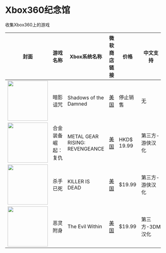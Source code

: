 # Xbox360纪念馆
收集Xbox360上的游戏

| 封面 | 游戏名称 | Xbox系统名称 | 微软商店链接 | 价格 | 中文支持 | 
| -----| ----- | ----- | ----- | ----- | ----- | 
| <img src="https://download-ssl.xbox.com/content/images/66acd000-77fe-1000-9115-d8024541092a/1033/boxartlg.jpg" width="130">   | 暗影诅咒 | Shadows of the Damned | [美国](https://marketplace.xbox.com/en-us/Product/Shadows-of-the-Damned/66acd000-77fe-1000-9115-d8024541092a) | 停止销售 | 无 | 
| <img src="https://download-ssl.xbox.com/content/images/66acd000-77fe-1000-9115-d8024b4e080a/1033/boxartlg.jpg" width="130">  | 合金装备崛起：复仇 | METAL GEAR RISING: REVENGEANCE | [美国](https://marketplace.xbox.com/en-us/Product/METAL-GEAR-RISING-REVENGEANCE/66acd000-77fe-1000-9115-d8024b4e080a) | HKD$ 19.99 | 第三方-游侠汉化 | 
| <img src="https://download-ssl.xbox.com/content/images/66acd000-77fe-1000-9115-d802565707d6/1033/boxartlg.jpg" width="130">   | 杀手已死 | KILLER IS DEAD | [美国](https://marketplace.xbox.com/en-us/Product/KILLER-IS-DEAD/66acd000-77fe-1000-9115-d802565707d6) | $19.99 | 第三方-游侠汉化 | 
| <img src="https://download-ssl.xbox.com/content/images/66acd000-77fe-1000-9115-d802425307f4/1033/boxartlg.jpg" width="130">   | 恶灵附身 | The Evil Within | [美国](https://marketplace.xbox.com/en-us/Product/The-Evil-Within/66acd000-77fe-1000-9115-d802425307f4) | $19.99 | 第三方-3DM汉化 | 
